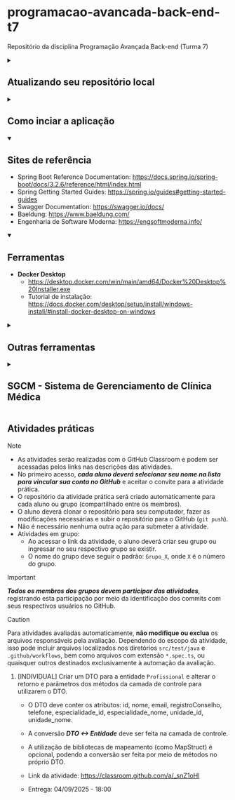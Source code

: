 # programacao-avancada-back-end-t7

Repositório da disciplina Programação Avançada Back-end (Turma 7)

<details>

<summary>
    <h2>Atualizando seu repositório local</h2>
</summary>

O código produzido em sala de aula, e compartilhado neste repositório, pode ser atualizado em seu repositório local com o comando:

```console
git pull
```

No entanto, se você fez alterações no seu repositório local, o comando acima pode gerar conflitos. Para evitar lidar com isso, você pode forçar uma atualização com o repositório remoto por meio dos comandos:

```console
git fetch origin
git reset --hard origin/main
```

O primeiro comando recebe as atualizações mais recentes do repositório remoto, e o segundo descarta todas as alterações locais e atualiza com o histórico mais recente do repositório remoto (branch main).

</details>

<details>

<summary>
    <h2>Como inciar a aplicação</h2>
</summary>

A aplicação back-end pode ser iniciada pelo Spring Boot Dashboard ou diretamente com o Maven.

1. No Spring Boot Dashboard, clicar em "Run" na aplicação "sgcmapi".

2. No prompt de comandos, a partir do diretório `./sgcmapi`:

    a. Para iniciar a aplicação com o Maven:

    ```console
    mvn spring-boot:run
    ```

    Ou

    b. Para compilar o pacote e depois executar o JAR gerado:

    ```console
    mvn package
    java -jar target\sgcmapi.jar
    ```

A aplicação vai iniciar no endereço <http://localhost:9000/>, com acesso local a base de dados MySQL, por meio da porta padrão 3306, além de usuário e senha "root".

</details>

<details open>

<summary>
    <h2>Sites de referência</h2>
</summary>

- Spring Boot Reference Documentation: <https://docs.spring.io/spring-boot/docs/3.2.6/reference/html/index.html>
- Spring Getting Started Guides: <https://spring.io/guides#getting-started-guides>
- Swagger Documentation: <https://swagger.io/docs/>
- Baeldung: <https://www.baeldung.com/>
- Engenharia de Software Moderna: <https://engsoftmoderna.info/>

</details>

<details open>

<summary>
    <h2>Ferramentas</h2>
</summary>

- **Docker Desktop**
  - <https://desktop.docker.com/win/main/amd64/Docker%20Desktop%20Installer.exe>
  - Tutorial de instalação: <https://docs.docker.com/desktop/setup/install/windows-install/#install-docker-desktop-on-windows>

</details>

<details>

<summary>
    <h2>Outras ferramentas</h2>
</summary>

- **Visual Studio Code**
  - <https://code.visualstudio.com/Download>
- **Live Server (Extensão do VS Code)**
  - <https://marketplace.visualstudio.com/items?itemName=ritwickdey.LiveServer>
- **Extension Pack for Java (Extensão do VS Code)**
  - <https://marketplace.visualstudio.com/items?itemName=vscjava.vscode-java-pack>
- **Spring Boot Extension Pack (Extensão do VS Code)**
  - <https://marketplace.visualstudio.com/items?itemName=pivotal.vscode-boot-dev-pack>
- **XML (Extensão do VS Code)**
  - <https://marketplace.visualstudio.com/items?itemName=redhat.vscode-xml>
- **Angular Language Service (Extensão do VS Code)**
  - <https://marketplace.visualstudio.com/items?itemName=Angular.ng-template>
- **Git**
  - <https://git-scm.com/downloads>
- **Postman**
  - <https://www.postman.com/downloads/>
  - Link para download da coleção compartilhada (contendo requisições utilizadas nas aulas): <https://api.postman.com/collections/19704449-95075334-fa15-4985-ac6e-9d6f1a466648?access_key=PMAT-01K021V113PRMPADCVRQYQE95D>
    - Para importar a coleção no Postman, clique em `Import` e cole o link acima.
- **JDK 17**
  - Para verificar se o JDK está corretamente instalado e configurado, digite no prompt de comandos:

    ```console
    javac -version
    ```

  - Se necessário, realizar a instalação e configuração:
    - Link para download: <https://github.com/adoptium/temurin17-binaries/releases/download/jdk-17.0.16%2B8/OpenJDK17U-jdk_x64_windows_hotspot_17.0.16_8.msi>
    - Criar a variável de ambiente JAVA_HOME configurada para o diretório de instalação do JDK. Exemplo: “C:\Program Files\Eclipse Adoptium\jdk-17.0.16.8-hotspot”.
    - Adicionar “%JAVA_HOME%\bin” na variável de ambiente PATH.
    - Tutorial de configuração: <https://mkyong.com/java/how-to-set-java_home-on-windows-10/>
- **Maven**
  - Para verificar se o Maven está corretamente instalado e configurado, digite no prompt de comandos:

    ```console
    mvn -version
    ```

  - Se necessário, realizar a instalação e configuração:
    - Link para download: <https://dlcdn.apache.org/maven/maven-3/3.8.8/binaries/apache-maven-3.8.8-bin.zip>
    - Adicionar o diretório de instalação do Maven na variável de ambiente PATH. Exemplo: “C:\apache-maven\bin”.
    - Tutorial de instalação: <https://mkyong.com/maven/how-to-install-maven-in-windows/>
- **MySQL**
  - Verificar se o MySQL está funcionando:
    - Para tentar conectar no MySQL, no prompt de comandos digite:

      ```console
      mysql -u root -p
      ```

    - Tentar acessar com senha em branco ou senha igual ao nome de usuário (root).
    - Tutorial para resetar a senha de root, caso necessário: <https://dev.mysql.com/doc/mysql-windows-excerpt/8.0/en/resetting-permissions-windows.html>
  - Remova o banco de dados `sgcm`, se existir:
    - No prompt de comandos digite:
  
      ```console
      mysql -u root -p
      ```
  
    - Ao conectar no MySQL, execute a seguinte instrução SQL:

      ```sql
      DROP DATABASE sgcm;
      ```
  
  - Se necessário, realizar a instalação:
    - Link para download: <https://dev.mysql.com/downloads/file/?id=516927>
    - [Tutorial de instalação](https://github.com/webacademyufac/tutoriais/blob/main/mysql/mysql.md)
- **Node.js (e npm)**
  - Versão 20 (LTS).
  - Para verificar a versão do Node.js, no prompt de comandos digite:

    ```console
    node --version
    ```

  - Link para download: <https://nodejs.org/dist/v20.14.0/node-v20.14.0-x64.msi>
- **Angular CLI**
  - Versão 19.
  - Para verificar a versão do Angular CLI, no prompt de comandos digite:

    ```console
    ng version
    ```

  - Tutorial de instalação: <https://v19.angular.io/guide/setup-local>
  - Para instalar o Angular CLI, no prompt de comandos digite:

    ```console
    npm i -g @angular/cli@19.2.15
    ```

</details>

<details>

<summary>
    <h2>SGCM - Sistema de Gerenciamento de Clínica Médica</h2>
</summary>

A demonstração de uso das ferramentas e tecnologias abordadas na capacitação é baseada em um projeto de exemplo, o SGCM. A documentação básica deste projeto está disponível [em outro repositório](https://github.com/webacademyufac/sgcmdocs) e aborda os seguintes tópicos:

- [Principais funcionalidades](https://github.com/webacademyufac/sgcmdocs#principais-funcionalides)
- [Histórias de usuário](https://github.com/webacademyufac/sgcmdocs#histórias-de-usuário)
- [Diagrama de Classes](https://github.com/webacademyufac/sgcmdocs#diagrama-de-classes)
- [Diagrama Entidade Relacionamento](https://github.com/webacademyufac/sgcmdocs#diagrama-entidade-relacionamento)

</details>

## Atividades práticas

> [!NOTE]
>
> - As atividades serão realizadas com o GitHub Classroom e podem ser acessadas pelos links nas descrições das atividades.
> - No primeiro acesso, _**cada aluno deverá selecionar seu nome na lista para vincular sua conta no GitHub**_ e aceitar o convite para a atividade prática.
> - O repositório da atividade prática será criado automaticamente para cada aluno ou grupo (compartilhado entre os membros).
> - O aluno deverá clonar o repositório para seu computador, fazer as modificações necessárias e subir o repositório para o GitHub (`git push`).
> - Não é necessário nenhuma outra ação para submeter a atividade.
> - Atividades em grupo:
>   - Ao acessar o link da atividade, o aluno deverá criar seu grupo ou ingressar no seu respectivo grupo se existir.
>   - O nome do grupo deve seguir o padrão: `Grupo_X`, onde `X` é o número do grupo.

> [!IMPORTANT]
> _**Todos os membros dos grupos devem participar das atividades**_, registrando esta participação por meio da identificação dos commits com seus respectivos usuários no GitHub.

> [!CAUTION]
> Para atividades avaliadas automaticamente, **não modifique ou exclua** os arquivos responsáveis pela avaliação. Dependendo do escopo da atividade, isso pode incluir arquivos localizados nos diretórios `src/test/java` e `.github/workflows`, bem como arquivos com extensão `*.spec.ts`, ou quaisquer outros destinados exclusivamente à automação da avaliação.

1. [INDIVIDUAL] Criar um DTO para a entidade `Profissional` e alterar o retorno e parâmetros dos métodos da camada de controle para utilizarem o DTO.

    - O DTO deve conter os atributos: id, nome, email, registroConselho, telefone, especialidade_id, especialidade_nome, unidade_id, unidade_nome.
    - A conversão _**DTO <-> Entidade**_ deve ser feita na camada de controle.
    - A utilização de bibliotecas de mapeamento (como MapStruct) é opcional, podendo a conversão ser feita por meio de métodos no próprio DTO.

    - Link da atividade: <https://classroom.github.com/a/_snZ1oHl>
    - Entrega: 04/09/2025 - 18:00

